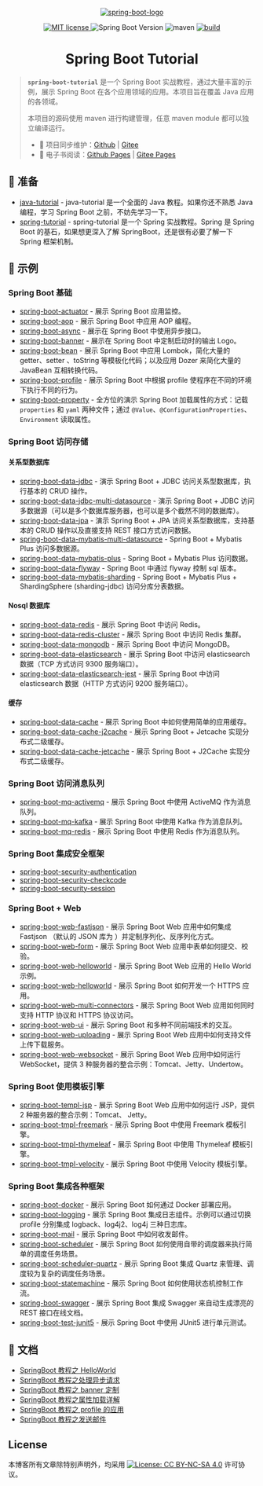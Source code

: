 <p align="center">
    <a href="https://spring.io/projects/spring-boot" target="_blank" rel="noopener noreferrer">
        <img src="http://dunwu.test.upcdn.net/common/logo/spring-boot.svg" alt="spring-boot-logo">
    </a>
</p>

<p align="center">
    <a href="https://lbesson.mit-license.org/" target="_blank" rel="noopener noreferrer">
        <img src="https://img.shields.io/badge/License-MIT-blue.svg" alt="MIT license">
    </a>
    <img alt="Spring Boot Version" src="https://img.shields.io/maven-central/v/org.springframework.boot/spring-boot-starter-parent/2.2.1.RELEASE?label=spring-boot">
    <img src="https://img.shields.io/badge/maven-v3.6.0-blue" alt="maven">
    <a href="https://travis-ci.com/dunwu/spring-boot-tutorial"><img src="https://api.travis-ci.com/dunwu/spring-boot-tutorial.svg?branch=master" alt="build"></a>
</p>

<h1 align="center">Spring Boot Tutorial</h1>

> **`spring-boot-tutorial`** 是一个 Spring Boot 实战教程，通过大量丰富的示例，展示 Spring Boot 在各个应用领域的应用。本项目旨在覆盖 Java 应用的各领域。
>
> 本项目的源码使用 maven 进行构建管理，任意 maven module 都可以独立编译运行。
>
> - 🔁 项目同步维护：[Github](https://github.com/dunwu/spring-boot-tutorial/) | [Gitee](https://gitee.com/turnon/spring-boot-tutorial/)
> - 📖 电子书阅读：[Github Pages](https://dunwu.github.io/spring-boot-tutorial/) | [Gitee Pages](http://turnon.gitee.io/spring-boot-tutorial/)

## 🔰 准备

- [java-tutorial](https://dunwu.github.io/java-tutorial/) - java-tutorial 是一个全面的 Java 教程。如果你还不熟悉 Java 编程，学习 Spring Boot 之前，不妨先学习一下。
- [spring-tutorial](https://dunwu.github.io/spring-tutorial/) - spring-tutorial 是一个 Spring 实战教程。Spring 是 Spring Boot 的基石，如果想更深入了解 SpringBoot，还是很有必要了解一下 Spring 框架机制。

## 🎯 示例

### Spring Boot 基础

- [spring-boot-actuator](https://github.com/dunwu/spring-boot-tutorial/tree/master/codes/core/spring-boot-actuator) - 展示 Spring Boot 应用监控。
- [spring-boot-aop](https://github.com/dunwu/spring-boot-tutorial/tree/master/codes/core/spring-boot-aop) - 展示 Spring Boot 中应用 AOP 编程。
- [spring-boot-async](https://github.com/dunwu/spring-boot-tutorial/tree/master/codes/core/spring-boot-async) - 展示在 Spring Boot 中使用异步接口。
- [spring-boot-banner](https://github.com/dunwu/spring-boot-tutorial/tree/master/codes/core/spring-boot-banner) - 展示在 Spring Boot 中定制启动时的输出 Logo。
- [spring-boot-bean](https://github.com/dunwu/spring-boot-tutorial/tree/master/codes/core/spring-boot-bean) - 展示 Spring Boot 中应用 Lombok，简化大量的 getter、setter 、toString 等模板化代码；以及应用 Dozer 来简化大量的 JavaBean 互相转换代码。
- [spring-boot-profile](https://github.com/dunwu/spring-boot-tutorial/tree/master/codes/core/spring-boot-profile) - 展示 Spring Boot 中根据 profile 使程序在不同的环境下执行不同的行为。
- [spring-boot-property](https://github.com/dunwu/spring-boot-tutorial/tree/master/codes/core/spring-boot-property) - 全方位的演示 Spring Boot 加载属性的方式：记载 `properties` 和 `yaml` 两种文件；通过 `@Value`、`@ConfigurationProperties`、`Environment` 读取属性。

### Spring Boot 访问存储

#### 关系型数据库

- [spring-boot-data-jdbc](https://github.com/dunwu/spring-boot-tutorial/tree/master/codes/data/spring-boot-data-jdbc) - 演示 Spring Boot + JDBC 访问关系型数据库，执行基本的 CRUD 操作。
- [spring-boot-data-jdbc-multi-datasource](https://github.com/dunwu/spring-boot-tutorial/tree/master/codes/data/spring-boot-data-jdbc-multi-datasource) - 演示 Spring Boot + JDBC 访问多数据源（可以是多个数据库服务器，也可以是多个截然不同的数据库）。
- [spring-boot-data-jpa](https://github.com/dunwu/spring-boot-tutorial/tree/master/codes/data/spring-boot-data-jpa) - 演示 Spring Boot + JPA 访问关系型数据库，支持基本的 CRUD 操作以及直接支持 REST 接口方式访问数据。
- [spring-boot-data-mybatis-multi-datasource](https://github.com/dunwu/spring-boot-tutorial/tree/master/codes/data/spring-boot-data-mybatis-multi-datasource) - Spring Boot + Mybatis Plus 访问多数据源。
- [spring-boot-data-mybatis-plus](https://github.com/dunwu/spring-boot-tutorial/tree/master/codes/data/spring-boot-data-mybatis-plus) - Spring Boot + Mybatis Plus 访问数据。
- [spring-boot-data-flyway](https://github.com/dunwu/spring-boot-tutorial/tree/master/codes/data/spring-boot-data-flyway) - Spring Boot 中通过 flyway 控制 sql 版本。
- [spring-boot-data-mybatis-sharding](https://github.com/dunwu/spring-boot-tutorial/tree/master/codes/data/spring-boot-data-mybatis-sharding) - Spring Boot + Mybatis Plus + ShardingSphere (sharding-jdbc) 访问分库分表数据。

#### Nosql 数据库

- [spring-boot-data-redis](https://github.com/dunwu/spring-boot-tutorial/tree/master/codes/data/spring-boot-data-redis) - 展示 Spring Boot 中访问 Redis。
- [spring-boot-data-redis-cluster](https://github.com/dunwu/spring-boot-tutorial/tree/master/codes/data/spring-boot-data-redis-cluster) - 展示 Spring Boot 中访问 Redis 集群。
- [spring-boot-data-mongodb](https://github.com/dunwu/spring-boot-tutorial/tree/master/codes/data/spring-boot-data-mongodb) - 展示 Spring Boot 中访问 MongoDB。
- [spring-boot-data-elasticsearch](https://github.com/dunwu/spring-boot-tutorial/tree/master/codes/data/spring-boot-data-elasticsearch) - 展示 Spring Boot 中访问 elasticsearch 数据（TCP 方式访问 9300 服务端口）。
- [spring-boot-data-elasticsearch-jest](https://github.com/dunwu/spring-boot-tutorial/tree/master/codes/data/spring-boot-data-elasticsearch-jest) - 展示 Spring Boot 中访问 elasticsearch 数据（HTTP 方式访问 9200 服务端口）。

#### 缓存

- [spring-boot-data-cache](https://github.com/dunwu/spring-boot-tutorial/tree/master/codes/data/spring-boot-data-cache) - 展示 Spring Boot 中如何使用简单的应用缓存。
- [spring-boot-data-cache-j2cache](https://github.com/dunwu/spring-boot-tutorial/tree/master/codes/data/spring-boot-data-cache-j2cache) - 展示 Spring Boot + Jetcache 实现分布式二级缓存。
- [spring-boot-data-cache-jetcache](https://github.com/dunwu/spring-boot-tutorial/tree/master/codes/data/spring-boot-data-cache-jetcache) - 展示 Spring Boot + J2Cache 实现分布式二级缓存。

### Spring Boot 访问消息队列

- [spring-boot-mq-activemq](https://github.com/dunwu/spring-boot-tutorial/tree/master/codes/mq/spring-boot-mq-activemq) - 展示 Spring Boot 中使用 ActiveMQ 作为消息队列。
- [spring-boot-mq-kafka](https://github.com/dunwu/spring-boot-tutorial/tree/master/codes/mq/spring-boot-mq-kafka) - 展示 Spring Boot 中使用 Kafka 作为消息队列。
- [spring-boot-mq-redis](https://github.com/dunwu/spring-boot-tutorial/tree/master/codes/mq/spring-boot-mq-redis) - 展示 Spring Boot 中使用 Redis 作为消息队列。

### Spring Boot 集成安全框架

- [spring-boot-security-authentication](https://github.com/dunwu/spring-boot-tutorial/tree/master/codes/security/spring-boot-security-authentication)
- [spring-boot-security-checkcode](https://github.com/dunwu/spring-boot-tutorial/tree/master/codes/security/spring-boot-security-checkcode)
- [spring-boot-security-session](https://github.com/dunwu/spring-boot-tutorial/tree/master/codes/security/spring-boot-security-session)

### Spring Boot + Web

- [spring-boot-web-fastjson](https://github.com/dunwu/spring-boot-tutorial/tree/master/codes/web/spring-boot-web-fastjson) - 展示 Spring Boot Web 应用中如何集成 Fastjson （默认的 JSON 库为 ）并定制序列化、反序列化方式。
- [spring-boot-web-form](https://github.com/dunwu/spring-boot-tutorial/tree/master/codes/web/spring-boot-web-form) - 展示 Spring Boot Web 应用中表单如何提交、校验。
- [spring-boot-web-helloworld](https://github.com/dunwu/spring-boot-tutorial/tree/master/codes/web/spring-boot-web-helloworld) - 展示 Spring Boot Web 应用的 Hello World 示例。
- [spring-boot-web-helloworld](https://github.com/dunwu/spring-boot-tutorial/tree/master/codes/web/spring-boot-web-https) - 展示 Spring Boot 如何开发一个 HTTPS 应用。
- [spring-boot-web-multi-connectors](https://github.com/dunwu/spring-boot-tutorial/tree/master/codes/web/spring-boot-web-multi-connectors) - 展示 Spring Boot Web 应用如何同时支持 HTTP 协议和 HTTPS 协议访问。
- [spring-boot-web-ui](https://github.com/dunwu/spring-boot-tutorial/tree/master/codes/web/spring-boot-web-ui) - 展示 Spring Boot 和多种不同前端技术的交互。
- [spring-boot-web-uploading](https://github.com/dunwu/spring-boot-tutorial/tree/master/codes/web/spring-boot-web-uploading) - 展示 Spring Boot Web 应用中如何支持文件上传下载服务。
- [spring-boot-web-websocket](https://github.com/dunwu/spring-boot-tutorial/tree/master/codes/web/spring-boot-web-websocket) - 展示 Spring Boot Web 应用中如何运行 WebSocket，提供 3 种服务器的整合示例：Tomcat、Jetty、Undertow。

### Spring Boot 使用模板引擎

- [spring-boot-templ-jsp](https://github.com/dunwu/spring-boot-tutorial/tree/master/codes/template/spring-boot-templ-jsp) - 展示 Spring Boot Web 应用中如何运行 JSP，提供 2 种服务器的整合示例：Tomcat、 Jetty。
- [spring-boot-tmpl-freemark](https://github.com/dunwu/spring-boot-tutorial/tree/master/codes/template/spring-boot-tmpl-freemark) - 展示 Spring Boot 中使用 Freemark 模板引擎。
- [spring-boot-tmpl-thymeleaf](https://github.com/dunwu/spring-boot-tutorial/tree/master/codes/template/spring-boot-tmpl-thymeleaf) - 展示 Spring Boot 中使用 Thymeleaf 模板引擎。
- [spring-boot-tmpl-velocity](https://github.com/dunwu/spring-boot-tutorial/tree/master/codes/template/spring-boot-tmpl-velocity) - 展示 Spring Boot 中使用 Velocity 模板引擎。

### Spring Boot 集成各种框架

- [spring-boot-docker](https://github.com/dunwu/spring-boot-tutorial/tree/master/codes/integration/spring-boot-docker) - 展示 Spring Boot 如何通过 Docker 部署应用。
- [spring-boot-logging](https://github.com/dunwu/spring-boot-tutorial/tree/master/codes/integration/spring-boot-logging) - 展示 Spring Boot 集成日志组件。示例可以通过切换 profile 分别集成 logback、log4j2、log4j 三种日志库。
- [spring-boot-mail](https://github.com/dunwu/spring-boot-tutorial/tree/master/codes/integration/spring-boot-mail) - 展示 Spring Boot 中如何收发邮件。
- [spring-boot-scheduler](https://github.com/dunwu/spring-boot-tutorial/tree/master/codes/integration/spring-boot-scheduler) - 展示 Spring Boot 如何使用自带的调度器来执行简单的调度任务场景。
- [spring-boot-scheduler-quartz](https://github.com/dunwu/spring-boot-tutorial/tree/master/codes/integration/spring-boot-scheduler-quartz) - 展示 Spring Boot 集成 Quartz 来管理、调度较为复杂的调度任务场景。
- [spring-boot-statemachine](https://github.com/dunwu/spring-boot-tutorial/tree/master/codes/integration/spring-boot-statemachine) - 展示 Spring Boot 如何使用状态机控制工作流。
- [spring-boot-swagger](https://github.com/dunwu/spring-boot-tutorial/tree/master/codes/integration/spring-boot-swagger) - 展示 Spring Boot 集成 Swagger 来自动生成漂亮的 REST 接口在线文档。
- [spring-boot-test-junit5](https://github.com/dunwu/spring-boot-tutorial/tree/master/codes/integration/spring-boot-test-junit5) - 展示 Spring Boot 中使用 JUnit5 进行单元测试。

## 📖 文档

- [SpringBoot 教程之 HelloWorld](spring-boot-helloworld.md)
- [SpringBoot 教程之处理异步请求](spring-boot-async.md)
- [SpringBoot 教程之 banner 定制](spring-boot-banner.md)
- [SpringBoot 教程之属性加载详解](spring-boot-property.md)
- [SpringBoot 教程之 profile 的应用](spring-boot-profile.md)
- [SpringBoot 教程之发送邮件](spring-boot-mail.md)

## License

本博客所有文章除特别声明外，均采用 [![License: CC BY-NC-SA 4.0](https://licensebuttons.net/l/by-nc-sa/4.0/80x15.png)](https://creativecommons.org/licenses/by-nc-sa/4.0/) 许可协议。
